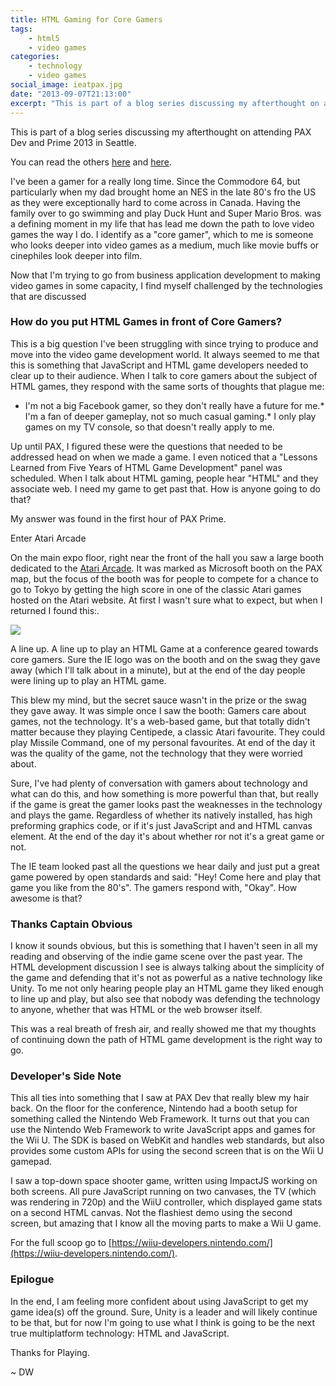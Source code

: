 ```yaml
---
title: HTML Gaming for Core Gamers
tags:
    - html5
    - video games
categories:
    - technology
    - video games
social_image: ieatpax.jpg
date: "2013-09-07T21:13:00"
excerpt: "This is part of a blog series discussing my afterthought on attending PAX Dev and Prime 2013 in Seattle."
---
```


[1]: ieatpax.jpg

This is part of a blog series discussing my afterthought on attending PAX Dev and Prime 2013 in Seattle.

You can read the others [here](http://www.davidwesst.com/html-gaming-for-core-gamers/) and [here](http://www.davidwesst.com/html-gaming-for-core-gamers/).  

I've been a gamer for a really long time. Since the Commodore 64, but particularly when my dad brought home an NES in the late 80's fro the US as they were exceptionally hard to come across in Canada. Having the family over to go swimming and play Duck Hunt and Super Mario Bros. was a defining moment in my life that has lead me down the path to love video games the way I do. I identify as a "core gamer", which to me is someone who looks deeper into video games as a medium, much like movie buffs or cinephiles look deeper into film. 

Now that I'm trying to go from business application development to making video games in some capacity, I find myself challenged by the technologies that are discussed 

### How do you put HTML Games in front of Core Gamers?

This is a big question I've been struggling with since trying to produce and move into the video game development world. It always seemed to me that this is something that JavaScript and HTML game developers needed to clear up to their audience. When I talk to core gamers about the subject of HTML games, they respond with the same sorts of thoughts that plague me: 

*   I'm not a big Facebook gamer, so they don't really have a future for me.*   I'm a fan of deeper gameplay, not so much casual gaming.*   I only play games on my TV console, so that doesn't really apply to me.

Up until PAX, I figured these were the questions that needed to be addressed head on when we made a game. I even noticed that a "Lessons Learned from Five Years of HTML Game Development" panel was scheduled. When I talk about HTML gaming, people hear "HTML" and they associate web. I need my game to get past that. How is anyone going to do that? 

My answer was found in the first hour of PAX Prime. 

Enter Atari Arcade 

On the main expo floor, right near the front of the hall you saw a large booth dedicated to the [Atari Arcade](http://atari.com/arcade). It was marked as Microsoft booth on the PAX map, but the focus of the booth was for people to compete for a chance to go to Tokyo by getting the high score in one of the classic Atari games hosted on the Atari website. At first I wasn't sure what to expect, but when I returned I found this:. 

![][1]

A line up. A line up to play an HTML Game at a conference geared towards core gamers. Sure the IE logo was on the booth and on the swag they gave away (which I'll talk about in a minute), but at the end of the day people were lining up to play an HTML game. 

This blew my mind, but the secret sauce wasn't in the prize or the swag they gave away. It was simple once I saw the booth: Gamers care about games, not the technology. It's a web-based game, but that totally didn't matter because they playing Centipede, a classic Atari favourite. They could play Missile Command, one of my personal favourites. At end of the day it was the quality of the game, not the technology that they were worried about. 

Sure, I've had plenty of conversation with gamers about technology and what can do this, and how something is more powerful than that, but really if the game is great the gamer looks past the weaknesses in the technology and plays the game. Regardless of whether its natively installed, has high preforming graphics code, or if it's just JavaScript and and HTML canvas element. At the end of the day it's about whether ror not it's a great game or not. 

The IE team looked past all the questions we hear daily and just put a great game powered by open standards and said: "Hey! Come here and play that game you like from the 80's". The gamers respond with, "Okay". How awesome is that? 

### Thanks Captain Obvious

I know it sounds obvious, but this is something that I haven't seen in all my reading and observing of the indie game scene over the past year. The HTML development discussion I see is always talking about the simplicity of the game and defending that it's not as powerful as a native technology like Unity. To me not only hearing people play an HTML game they liked enough to line up and play, but also see that nobody was defending the technology to anyone, whether that was HTML or the web browser itself. 

This was a real breath of fresh air, and really showed me that my thoughts of continuing down the path of HTML game development is the right way to go. 

### Developer's Side Note

This all ties into something that I saw at PAX Dev that really blew my hair back. On the floor for the conference, Nintendo had a booth setup for something called the Nintendo Web Framework. It turns out that you can use the Nintendo Web Framework to write JavaScript apps and games for the Wii U. The SDK is based on WebKit and handles web standards, but also provides some custom APIs for using the second screen that is on the Wii U gamepad. 

I saw a top-down space shooter game, written using ImpactJS working on both screens. All pure JavaScript running on two canvases, the TV (which was rendering in 720p) and the WiiU controller, which displayed game stats on a second HTML canvas. Not the flashiest demo using the second screen, but amazing that I know all the moving parts to make a Wii U game. 

For the full scoop go to [https://wiiu-developers.nintendo.com/](https://wiiu-developers.nintendo.com/).

### Epilogue

In the end, I am feeling more confident about using JavaScript to get my game idea(s) off the ground. Sure, Unity is a leader and will likely continue to be that, but for now I'm going to use what I think is going to be the next true multiplatform technology: HTML and JavaScript. 

Thanks for Playing. 

~ DW